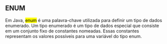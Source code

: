 ## ENUM

Em Java, <mark>enum</mark> é uma palavra-chave utilizada para definir um tipo de dados enumerado. Um tipo enumerado é um tipo de dados especial que consiste em um conjunto fixo de constantes nomeadas. Essas constantes representam os valores possíveis para uma variável do tipo enum.
